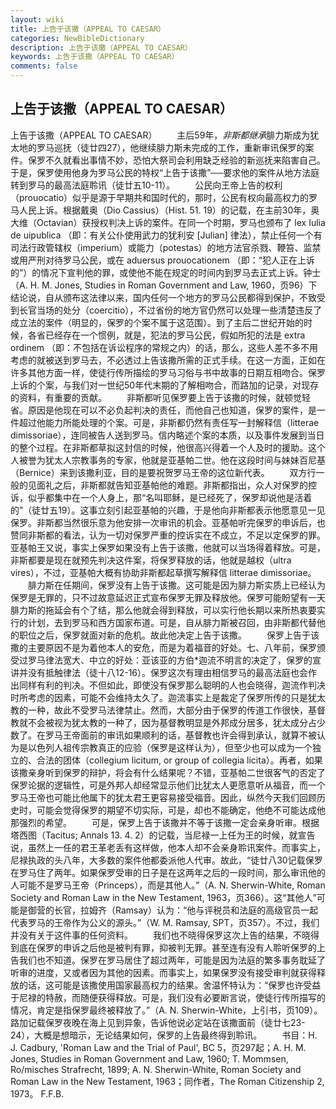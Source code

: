 ```yaml
---
layout: wiki
title: 上告于该撒（APPEAL TO CAESAR）
categories: NewBibleDictionary
description: 上告于该撒（APPEAL TO CAESAR）
keywords: 上告于该撒（APPEAL TO CAESAR）
comments: false
---
```


## 上告于该撒（APPEAL TO CAESAR）



上告于该撒（APPEAL TO CAESAR）
　　主后59年，*非斯都继承*腓力斯成为犹太地的罗马巡抚（徒廿四27），他继续腓力斯未完成的工作，重新审讯保罗的案件。保罗不久就看出事情不妙，恐怕大祭司会利用缺乏经验的新巡抚来陷害自己。于是，保罗使用他身为罗马公民的特权“上告于该撒”──要求他的案件从地方法庭转到罗马的最高法庭聆讯（徒廿五10-11）。
　　公民向王帝上告的权利（prouocatio）似乎是源于早期共和国时代的，那时，公民有权向最高权力的罗马人民上诉。根据戴奥（Dio Cassius）（Hist.
51. 19）的记载，在主前30年，奥大维（Octavian）获授权判决上诉的案件。在同一个时期，罗马也颁布了 lex Iulia de uipublica （即：有关公仆使用武力的犹利安 [Julian] 律法），禁止任何一个有司法行政管辖权（imperium）或能力（potestas）的地方法官杀戮、鞭笞、监禁或用严刑对待罗马公民，或在 aduersus prouocationem （即：“犯人正在上诉的”）的情况下宣判他的罪，或使他不能在规定的时间内到罗马去正式上诉。钟士（A. H. M. Jones, Studies in Roman Government and Law,
1960，页96）下结论说，自从颁布这法律以来，国内任何一个地方的罗马公民都得到保护，不致受到长官当场的处分（coercitio），不过省份的地方官仍然可以处理一些清楚违反了成立法的案件（明显的，保罗的个案不属于这范围）。到了主后二世纪开始的时候，各省已经存在一个惯例，就是，犯法的罗马公民，假如所犯的法是 extra ordinem （即：不包括在诉讼程序的常规之内）的话，那么，这些人差不多不用考虑的就被送到罗马去，不必透过上告该撒所需的正式手续。在这一方面，正如在许多其他方面一样，使徒行传所描绘的罗马习俗与书中故事的日期互相吻合。保罗上诉的个案，与我们对一世纪50年代末期的了解相吻合，而路加的记录，对现存的资料，有重要的贡献。
　　非斯都听见保罗要上告于该撒的时候，就顿觉轻省。原因是他现在可以不必负起判决的责任，而他自己也知道，保罗的案件，是一件超过他能力所能处理的个案。可是，非斯都仍然有责任写一封解释信（litterae dimissoriae），连同被告人送到罗马。信内略述个案的本质，以及事件发展到当日的整个过程。在非斯都草拟这封信的时候，他很高兴得着一个人及时的援助。这个人被誉为犹太人宗教事务的专家，他就是亚基帕二世。他在这段时间与妹妹百尼基（Bernice）来到该撒利亚，目的是要祝贺罗马王帝的这位新代表。
　　双方行一般的见面礼之后，非斯都就告知亚基帕他的难题。非斯都指出，众人对保罗的控诉，似乎都集中在一个人身上，那“名叫耶稣，是已经死了，保罗却说他是活着的”（徒廿五19）。这事立刻引起亚基帕的兴趣，于是他向非斯都表示他愿意见一见保罗。非斯都当然很乐意为他安排一次审讯的机会。亚基帕听完保罗的申诉后，也赞同非斯都的看法，认为一切对保罗严重的控诉实在不成立，不足以定保罗的罪。亚基帕王又说，事实上保罗如果没有上告于该撒，他就可以当场得着释放。可是，非斯都要是现在就预先判决这件案，将保罗释放的话，他就是越权（ultra vires），不过，亚基帕大概有协助非斯都起草撰写解释信 litterae dimissoriae。
　　腓力斯在任期间，保罗没有上告于该撒。这可能是因为腓力斯实质上已经认为保罗是无罪的，只不过故意延迟正式宣布保罗无罪及释放他。保罗可能盼望有一天腓力斯的拖延会有个了结，那么他就会得到释放，可以实行他长期以来所热衷要实行的计划，去到罗马和西方国家布道。可是，自从腓力斯被召回，由非斯都代替他的职位之后，保罗就面对新的危机。故此他决定上告于该撒。
　　保罗上告于该撒的主要原因不是为着他本人的安危，而是为着福音的好处。七、八年前，保罗颁受过罗马律法宽大、中立的好处：亚该亚的方伯*迦流不明言的决定了，保罗的宣讲并没有抵触律法（徒十八12-16）。保罗这次有理由相信罗马的最高法庭也会作出同样有利的判决。不但如此，即使没有保罗那么聪明的人也会晓得，迦流作判决时所考虑的因素，可能不会维持太久了。迦流事实上是裁定了保罗所传的只是犹太教的一种，故此不受罗马法律禁止。然而，大部分由于保罗的传道工作很快，基督教就不会被视为犹太教的一种了，因为基督教明显是外邦成分居多，犹太成分占少数了。在罗马王帝面前的审讯如果顺利的话，基督教也许会得到承认，就算不被认为是以色列人祖传宗教真正的应验（保罗是这样认为），但至少也可以成为一个独立的、合法的团体（collegium licitum, or group
of collegia licita）。再者，如果该撒亲身听到保罗的辩护，将会有什么结果呢？不错，亚基帕二世很客气的否定了保罗论据的逻辑性，可是外邦人却经常显示他们比犹太人更愿意听从福音，而一个罗马王帝也可能比他属下的犹太君王更容易接受福音。因此，纵然今天我们回顾历史时，可能会觉得保罗的期望不切实际，可是，却也不能确定，他绝不可能达成他那强烈的希望。
　　可是，保罗上告于该撒并不等于该撒一定会亲身听审。根据塔西图（Tacitus; Annals 13. 4. 2）的记载，当尼禄一上任为王的时候，就宣告说，虽然上一任的君王革老丢有这样做，他本人却不会亲身聆讯案件。而事实上，尼禄执政的头八年，大多数的案件他都委派他人代审。故此，“徒廿八30记载保罗在罗马住了两年。如果保罗受审的日子是在这两年之后的一段时间，那么审讯他的人可能不是罗马王帝（Princeps），而是其他人。”（A. N. Sherwin-White, Roman Society and Roman Law in the New
Testament, 1963，页366）。这“其他人”可能是御营的长官，拉姆齐（Ramsay）认为：“他与评税员和法庭的高级官员一起代表罗马的王帝作为公义的源头。”（W. M. Ramsay, SPT，页357）。不过，我们并没有关于这件事的任何资料。
　　我们也不晓得保罗这次上告的结果，不晓得到底在保罗的申诉之后他是被判有罪，抑被判无罪。甚至连有没有人聆听保罗的上告我们也不知道。保罗在罗马居住了超过两年，可能是因为法庭的繁多事务耽延了听审的进度，又或者因为其他的因素。而事实上，如果保罗没有接受审判就获得释放的话，这可能是该撒使用国家最高权力的结果。舍温怀特认为：“保罗也许受益于尼禄的特赦，而随便获得释放。可是，我们没有必要断言说，使徒行传所描写的情况，肯定是指保罗最终被释放了。”（A. N. Sherwin-White，上引书，页109）。路加记载保罗夜晚在海上见到异象，告诉他说必定站在该撒面前（徒廿七23-24），大概是想暗示，无论结果如何，保罗的上告最终得到聆讯。
　　书目：H. J. Cadbury, 'Roman Law
and the Trial of Paul', BC 5，页297起；A. H. M. Jones, Studies in Roman Government and Law,
1960; T. Mommsen, Ro/misches
Strafrecht,
1899; A. N. Sherwin-White, Roman Society
and Roman Law in the New Testament, 1963；同作者，The Roman Citizenship 2, 1973。
F.F.B.



